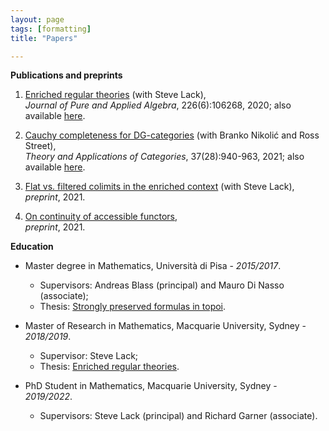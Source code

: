 ```yaml
---
layout: page
tags: [formatting]
title: "Papers"

---
```



**Publications and preprints**

1. [Enriched regular theories](https://doi.org/10.1016/j.jpaa.2019.106268) (with Steve Lack), <br>
*Journal of Pure and Applied Algebra*, 226(6):106268, 2020; also available [here](https://arxiv.org/abs/1907.02301). 

2. [Cauchy completeness for DG-categories](http://www.tac.mta.ca/tac/volumes/37/28/37-28abs.html) (with Branko Nikolić and Ross Street), <br>
*Theory and Applications of Categories*, 37(28):940-963, 2021; also available [here](https://arxiv.org/abs/2012.10157). 

3. [Flat vs. filtered colimits in the enriched context](https://arxiv.org/abs/2107.08612) (with Steve Lack), <br>
*preprint*, 2021.

4. [On continuity of accessible functors](https://arxiv.org/abs/2110.14192), <br>
*preprint*, 2021.



**Education**
  
* Master degree in Mathematics, Università di Pisa - *2015/2017*.
    * Supervisors: Andreas Blass (principal) and Mauro Di Nasso (associate);
    * Thesis: [Strongly preserved formulas in topoi](https://etd.adm.unipi.it/t/etd-11222017-094128/).

* Master of Research in Mathematics, Macquarie University, Sydney - *2018/2019*.
    * Supervisor: Steve Lack;
    * Thesis: [Enriched regular theories](http://hdl.handle.net/1959.14/1270426).

* PhD Student in Mathematics, Macquarie University, Sydney - *2019/2022*.
    * Supervisors: Steve Lack (principal) and Richard Garner (associate).
